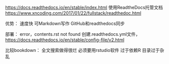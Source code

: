 


https://docs.readthedocs.io/en/stable/index.html
使用ReadtheDocs托管文档
https://www.xncoding.com/2017/01/22/fullstack/readthedoc.html

优势：
速度快
可Markdown写作
GitHub和readthedocs同步

部署：
error，contents.rst not found
创建.readthedocs.yml文件，https://docs.readthedocs.io/en/stable/config-file/v2.html

比较bookdown：
全文搜索做得很烂
必须要用rstudio软件
过于依赖R
目录过于杂乱
